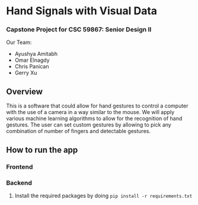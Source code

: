 # Hand Signals with Visual Data
### Capstone Project for CSC 59867: Senior Design II
Our Team:
* Ayushya Amitabh
* Omar Elnagdy
* Chris Panican
* Gerry Xu

## Overview
This is a software that could allow for hand gestures to control a computer with the use of a camera in a way similar to the mouse. We will apply various machine learning algorithms to allow for the recognition of hand gestures. The user can set custom gestures by allowing to pick any combination of number of fingers and detectable gestures.

## How to run the app

### Frontend

### Backend
1. Install the required packages by doing `pip install -r requirements.txt`
